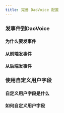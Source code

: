 ```yaml
---
title: 完善 DaoVoice 配置
---
```


### 发事件到DaoVoice


#### 为什么要发事件

#### 从前端发事件

#### 从后端发事件

### 使用自定义用户字段


#### 自定义用户字段是什么

#### 如何自定义用户字段

